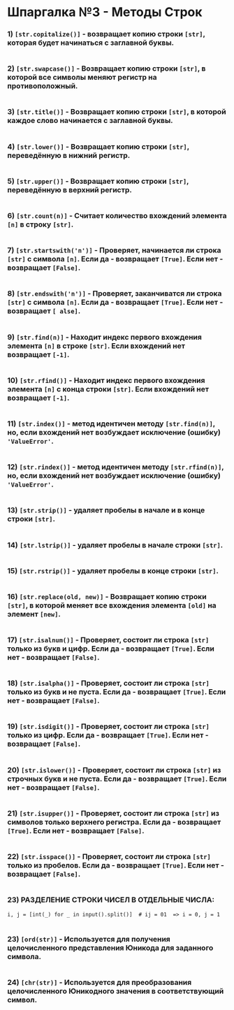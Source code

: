 # Шпаргалка №3 - Методы Строк

### 1) `[str.copitalize()]` - возвращает копию строки `[str]`, которая будет начинаться с заглавной буквы.
#
  ### 2) `[str.swapcase()]` - Возвращает копию строки `[str]`, в которой все символы меняют регистр на противоположный.
#
  ### 3) `[str.title()]` - Возвращает копию строки `[str]`, в которой каждое слово начинается с заглавной буквы.
#
  ### 4) `[str.lower()]` - Возвращает копию строки `[str]`, переведённую в нижний регистр.
#
  ### 5) `[str.upper()]` - Возвращает копию строки `[str]`, переведённую в верхний регистр.
#
  ### 6) `[str.count(n)]` - Считает количество вхождений элемента `[n]` в строку `[str]`.
#
  ### 7) `[str.startswith('n')]` - Проверяет, начинается ли строка `[str]` с символа `[n]`. Если да - возвращает `[True]`. Если нет - возвращает `[False]`.
#
  ### 8) `[str.endswith('n')]` - Проверяет, заканчиватся ли строка `[str]` с символа `[n]`. Если да - возвращает `[True]`. Если нет - возвращает `[ alse]`.
#
  ### 9) `[str.find(n)]` - Находит индекс первого вхождения элемента `[n]` в строке `[str]`. Если вхождений нет возвращает `[-1]`.
#
  ### 10) `[str.rfind()]` - Находит индекс первого вхождения элемента `[n]` с конца строки `[str]`. Если вхождений нет возвращает `[-1]`.
#
  ### 11) `[str.index()]` - метод идентичен методу `[str.find(n)]`, но, если вхождений нет возбуждает исключение (ошибку)  `'ValueError'`.
#
  ### 12) `[str.rindex()]` - метод идентичен методу `[str.rfind(n)]`, но, если вхождений нет возбуждает исключение (ошибку) `'ValueError'`.
#
  ### 13) `[str.strip()]` - удаляет пробелы в начале и в конце строки `[str]`.
#
  ### 14) `[str.lstrip()]` - удаляет пробелы в начале строки `[str]`.
#
  ### 15) `[str.rstrip()]` - удаляет пробелы в конце строки `[str]`.
#
  ### 16) `[str.replace(old, new)]` - Возвращает копию строки `[str]`, в которой меняет все вхождения элемента `[old]` на элемент `[new]`.
 #
 #
  ### 17) `[str.isalnum()]` - Проверяет, состоит ли строка `[str]` только из букв и цифр. Если да - возвращает `[True]`. Если нет - возвращает `[False]`.
#
  ### 18) `[str.isalpha()]` - Проверяет, состоит ли строка `[str]` только из букв и не пуста. Если да - возвращает `[True]`. Если нет - возвращает `[False]`.
#
  ### 19) `[str.isdigit()]` - Проверяет, состоит ли строка `[str]` только из цифр. Если да - возвращает `[True]`. Если нет - возвращает `[False]`.
#
  ### 20) `[str.islower()]` - Проверяет, состоит ли строка `[str]` из строчных букв и не пуста. Если да - возвращает `[True]`. Если нет - возвращает `[False]`.
#
  ### 21) `[str.isupper()]` - Проверяет, состоит ли строка `[str]` из символов только верхнего регистра. Если да - возвращает `[True]`. Если нет - возвращает `[False]`.
#
  ### 22) `[str.isspace()]` - Проверяет, состоит ли строка `[str]` только из пробелов. Если да - возвращает `[True]`. Если нет - возвращает `[False]`.
#
 ### 23) РАЗДЕЛЕНИЕ СТРОКИ ЧИСЕЛ В ОТДЕЛЬНЫЕ ЧИСЛА:
 ```
i, j = [int(_) for _ in input().split()]  # ij = 01  => i = 0, j = 1
 ```
 #
  ### 23) `[ord(str)]` - Используется для получения целочисленного представления Юникода для заданного символа. 
#
  ### 24) `[chr(str)]` - Используется для преобразования целочисленного Юникодного значения в соответствующий символ.
#
#
